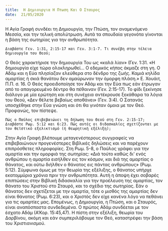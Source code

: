 ```yaml
---
title:  Η Δημιουργια Η Πτωση Και Ο Σταυρος
date:  21/05/2020
---
```


Η Αγία Γραφή συνδέει τη Δημιουργία, την Πτώση, τον αναμενόμενο Μεσσία, και την τελική απολύτρωση. Αυτά τα σπουδαία γεγονότα γίνονται η βάση της σωτηρίας για την ανθρωπότητα.

`Διαβάστε Γεν. 1:31, 2:15-17 και Γεν. 3:1-7. Τι συνέβη στην τέλεια δημιουργία του Θεού;`

Ο Θεός χαρακτήρισε την δημιουργία Του ως «καλά λίαν» (Γεν. 1:31. «Η δημιουργία είχε τώρα ολοκληρωθεί… Ο εδεμικός κήπος άκμαζε στη γη. Ο Αδάμ και η Εύα πλησίαζαν ελεύθερα στο δένδρο της ζωής. Καμιά κηλίδα αμαρτίας ή σκιά θανάτου δεν αμαύρωναν την όμορφη πλάση.» Ε. Χουάιτ, Π.Π. σ. 16. Ο Θεός προειδοποίησε τον Αδάμ και την Εύα πως εάν έτρωγαν από το απαγορευμένο δέντρο θα πέθαιναν (Γεν. 2:15-17). Το φίδι ξεκίνησε διάλογο με μία ερώτηση και στη συνέχεια αντέκρουσε ξεκάθαρα τα λόγια του Θεού, «Δεν θέλετε βεβαίως αποθάνει» (Γεν. 3:4). Ο Σατανάς υποσχέθηκε στην Εύα γνώση και ότι θα γινόταν όμοια με τον Θεό. Προφανώς, τον πίστεψε.

`Πώς ο Παύλος επιβεβαιώνει τη δήλωση του Θεού στη Γεν. 2:15-17; Διαβάστε Ρωμ. 5:12 και 6:23. Πώς αυτές οι διδασκαλίες σχετίζονται με τον θεϊστικό εξελικτισμό (ή θεωρητική εξέλιξη);`

Στην Αγία Γραφή βλέπουμε μεταγενέστερους συγγραφείς να επιβεβαιώνουν προγενέστερες Βιβλικές δηλώσεις και να παρέχουν επιπρόσθετες πληροφορίες. Στη Ρωμ. 5-8, ο Παύλος γράφει για την αμαρτία και την ομορφιά της σωτηρίας: «Διά τούτο καθώς δι' ενός ανθρώπου η αμαρτία εισήλθεν εις τον κόσμον, και διά της αμαρτίας ο θάνατος, και ούτω διήλθεν ο θάνατος εις πάντας ανθρώπους» (Ρωμ. 5:12). Σύμφωνα όμως με την θεωρία της εξέλιξης, ο θάνατος υπήρχε εκατομμύρια χρόνια πριν την ανθρωπότητα. Αυτή η άποψη έχει σοβαρές επιπτώσεις στην Βιβλική διδασκαλία για την προέλευση της αμαρτίας, τον θάνατο του Χριστού στο Σταυρό, και το σχέδιο της σωτηρίας. Εάν ο θάνατος δεν σχετίζεται με την αμαρτία, τότε ο μισθός της αμαρτίας δεν είναι θάνατος (Ρωμ. 6:23), και ο Χριστός δεν είχε κανένα λόγο να πεθάνει για τις αμαρτίες μας. Επομένως, η Δημιουργία, η Πτώση, και ο Σταυρός, είναι αναπόσπαστα συνδεδεμένα. Ο πρώτος Αδάμ συνδέεται με τον έσχατο Αδάμ (Α’Κορ. 15:45,47). Η πίστη στην εξέλιξη, θεωρία του Δαρβίνου, ακόμη και εάν συμπεριλάβουμε τον Θεό, καταστρέφει την βάση του Χριστιανισμού.